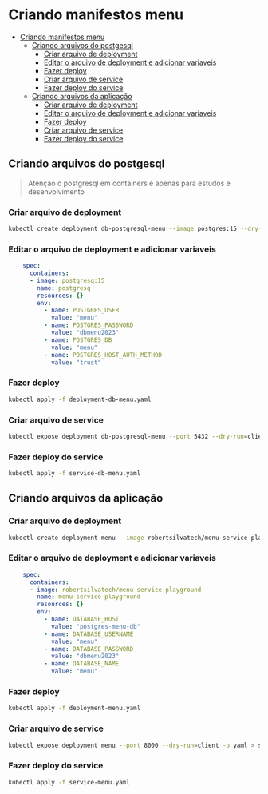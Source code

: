 # Criando manifestos menu

- [Criando manifestos menu](#criando-manifestos-menu)
  - [Criando arquivos do postgesql](#criando-arquivos-do-postgesql)
    - [Criar arquivo de deployment](#criar-arquivo-de-deployment)
    - [Editar o arquivo de deployment e adicionar variaveis](#editar-o-arquivo-de-deployment-e-adicionar-variaveis)
    - [Fazer deploy](#fazer-deploy)
    - [Criar arquivo de service](#criar-arquivo-de-service)
    - [Fazer deploy do service](#fazer-deploy-do-service)
  - [Criando arquivos da aplicação](#criando-arquivos-da-aplicação)
    - [Criar arquivo de deployment](#criar-arquivo-de-deployment-1)
    - [Editar o arquivo de deployment e adicionar variaveis](#editar-o-arquivo-de-deployment-e-adicionar-variaveis-1)
    - [Fazer deploy](#fazer-deploy-1)
    - [Criar arquivo de service](#criar-arquivo-de-service-1)
    - [Fazer deploy do service](#fazer-deploy-do-service-1)


## Criando arquivos do postgesql

> Atenção o postgresql em containers é apenas para estudos e desenvolvimento

### Criar arquivo de deployment

```bash
kubectl create deployment db-postgresql-menu --image postgres:15 --dry-run=client -o yaml > deployment-db-menu.yaml
```

### Editar o arquivo de deployment e adicionar variaveis

```yaml
    spec:
      containers:
      - image: postgresq:15
        name: postgresq
        resources: {}
        env:
          - name: POSTGRES_USER
            value: "menu"
          - name: POSTGRES_PASSWORD
            value: "dbmenu2023"
          - name: POSTGRES_DB
            value: "menu"
          - name: POSTGRES_HOST_AUTH_METHOD
            value: "trust"          
```

### Fazer deploy

```bash
kubectl apply -f deployment-db-menu.yaml
```

### Criar arquivo de service

```bash
kubectl expose deployment db-postgresql-menu --port 5432 --dry-run=client -o yaml > service-db-menu.yaml
```

### Fazer deploy do service

```bash
kubectl apply -f service-db-menu.yaml
```
 

## Criando arquivos da aplicação

### Criar arquivo de deployment

```bash
kubectl create deployment menu --image robertsilvatech/menu-service-playground --dry-run=client -o yaml > deployment-menu.yaml
```

### Editar o arquivo de deployment e adicionar variaveis

```yaml
    spec:
      containers:
      - image: robertsilvatech/menu-service-playground
        name: menu-service-playground
        resources: {}
        env:
          - name: DATABASE_HOST
            value: "postgres-menu-db"
          - name: DATABASE_USERNAME
            value: "menu"
          - name: DATABASE_PASSWORD
            value: "dbmenu2023"
          - name: DATABASE_NAME
            value: "menu"
```

### Fazer deploy

```bash
kubectl apply -f deployment-menu.yaml
```

### Criar arquivo de service

```bash
kubectl expose deployment menu --port 8000 --dry-run=client -o yaml > service-menu.yaml
```

### Fazer deploy do service

```bash
kubectl apply -f service-menu.yaml
```